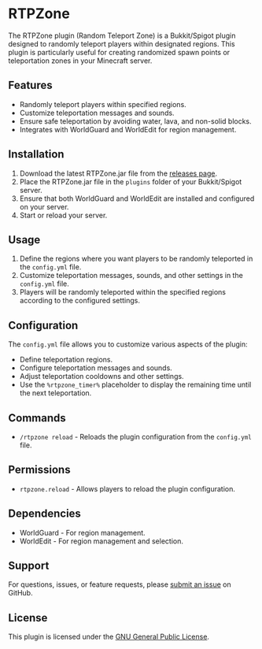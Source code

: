 # RTPZone

The RTPZone plugin (Random Teleport Zone) is a Bukkit/Spigot plugin designed to randomly teleport players within designated regions. This plugin is particularly useful for creating randomized spawn points or teleportation zones in your Minecraft server.

## Features

- Randomly teleport players within specified regions.
- Customize teleportation messages and sounds.
- Ensure safe teleportation by avoiding water, lava, and non-solid blocks.
- Integrates with WorldGuard and WorldEdit for region management.

## Installation

1. Download the latest RTPZone.jar file from the [releases page](https://github.com/anshxx99/RTPZone/releases).
2. Place the RTPZone.jar file in the `plugins` folder of your Bukkit/Spigot server.
3. Ensure that both WorldGuard and WorldEdit are installed and configured on your server.
4. Start or reload your server.

## Usage

1. Define the regions where you want players to be randomly teleported in the `config.yml` file.
2. Customize teleportation messages, sounds, and other settings in the `config.yml` file.
3. Players will be randomly teleported within the specified regions according to the configured settings.

## Configuration

The `config.yml` file allows you to customize various aspects of the plugin:

- Define teleportation regions.
- Configure teleportation messages and sounds.
- Adjust teleportation cooldowns and other settings.
- Use the `%rtpzone_timer%` placeholder to display the remaining time until the next teleportation.

## Commands

- `/rtpzone reload` - Reloads the plugin configuration from the `config.yml` file.

## Permissions

- `rtpzone.reload` - Allows players to reload the plugin configuration.

## Dependencies

- WorldGuard - For region management.
- WorldEdit - For region management and selection.

## Support

For questions, issues, or feature requests, please [submit an issue](https://github.com/anshxx99/RTPZone/issues) on GitHub.

## License

This plugin is licensed under the [GNU General Public License](https://github.com/anshxx99/RTPZone?tab=GPL-3.0-1-ov-file).
